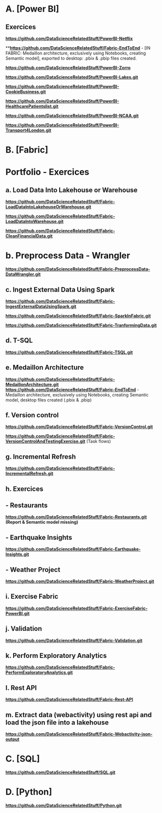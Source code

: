 # A. [Power BI]
## Exercices
**https://github.com/DataScienceRelatedStuff/PowerBI-Netflix**

****https://github.com/DataScienceRelatedStuff/Fabric-EndToEnd** - [IN FABRIC: Medaillon architecture, exclusively using Notebooks, creating Semantic model], exported to desktop: .pbix & .pbip files created.

**https://github.com/DataScienceRelatedStuff/PowerBI-Zorro**

**https://github.com/DataScienceRelatedStuff/PowerBI-Lakes.git**

**https://github.com/DataScienceRelatedStuff/PowerBI-CookieBusiness.git**

**https://github.com/DataScienceRelatedStuff/PowerBI-HealthcarePatientslist.git**

**https://github.com/DataScienceRelatedStuff/PowerBI-NCAA.git**

**https://github.com/DataScienceRelatedStuff/PowerBI-Transport4London.git**




# B. [Fabric]
# Portfolio - Exercices

## a. Load Data Into Lakehouse or Warehouse
**https://github.com/DataScienceRelatedStuff/Fabric-LoadDataIntoLakehouseOrWarehouse.git**

**https://github.com/DataScienceRelatedStuff/Fabric-LoadDataIntoWarehouse.git**

**https://github.com/DataScienceRelatedStuff/Fabric-CleanFinancialData.git**


# b. Preprocess Data - Wrangler
**https://github.com/DataScienceRelatedStuff/Fabric-PreprocessData-DataWrangler.git**


## c. Ingest External Data Using Spark
**https://github.com/DataScienceRelatedStuff/Fabric-IngestExternalDataUsingSpark.git**

**https://github.com/DataScienceRelatedStuff/Fabric-SparkInFabric.git**

**https://github.com/DataScienceRelatedStuff/Fabric-TranformingData.git**


## d. T-SQL
**https://github.com/DataScienceRelatedStuff/Fabric-TSQL.git**


## e. Medaillon Architecture
**https://github.com/DataScienceRelatedStuff/Fabric-MedaillonArchitecture.git**
**https://github.com/DataScienceRelatedStuff/Fabric-EndToEnd** - Medaillon architecture, exclusively using Notebooks, creating Semantic model, desktop files created (.pbix & .pbip)

## f. Version control
**https://github.com/DataScienceRelatedStuff/Fabric-VersionControl.git**

**https://github.com/DataScienceRelatedStuff/Fabric-VersionControlAndTestingExercise.git** (Task flows)


## g. Incremental Refresh
**https://github.com/DataScienceRelatedStuff/Fabric-IncrementalRefresh.git**


## h. Exercices
## - Restaurants
**https://github.com/DataScienceRelatedStuff/Fabric-Restaurants.git (Report & Semantic model missing)**
## - Earthquake Insights
**https://github.com/DataScienceRelatedStuff/Fabric-Earthquake-Insights.git**
## - Weather Project
**https://github.com/DataScienceRelatedStuff/Fabric-WeatherProject.git**


## i. Exercise Fabric
**https://github.com/DataScienceRelatedStuff/Fabric-ExerciseFabric-PowerBI.git**



## j. Validation
**https://github.com/DataScienceRelatedStuff/Fabric-Validation.git**


## k. Perform Exploratory Analytics
**https://github.com/DataScienceRelatedStuff/Fabric-PerformExploratoryAnalytics.git**


## l. Rest API
**https://github.com/DataScienceRelatedStuff/Fabric-Rest-API**

## m. Extract data (webactivity) using rest api and load the json file into a lakehouse
**https://github.com/DataScienceRelatedStuff/Fabric-Webactivity-json-output**






# C. [SQL]
**https://github.com/DataScienceRelatedStuff/SQL.git**




# D. [Python]
**https://github.com/DataScienceRelatedStuff/Python.git**
